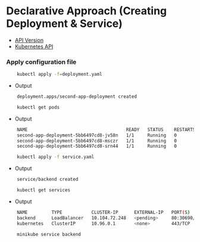 # Declarative Approach (Creating Deployment & Service)

- [API Version](https://kubernetes.io/docs/concepts/workloads/controllers/deployment)
- [Kubernetes API](https://kubernetes.io/docs/reference/kubernetes-api)

### Apply configuration file
```bash
    kubectl apply -f=deployment.yaml
```
- Output
```bash
    deployment.apps/second-app-deployment created
```
```bash
    kubectl get pods
```
- Output
```bash
    NAME                                     READY   STATUS    RESTARTS   AGE
    second-app-deployment-5bb6497cd8-jv58n   1/1     Running   0          25s
    second-app-deployment-5bb6497cd8-msczr   1/1     Running   0          25s
    second-app-deployment-5bb6497cd8-srn44   1/1     Running   0          25s
```
```bash
    kubectl apply -f service.yaml
```
- Output
```bash
    service/backend created
```
```bash
    kubectl get services
```
- Output
```bash
    NAME         TYPE           CLUSTER-IP      EXTERNAL-IP   PORT(S)        AGE
    backend      LoadBalancer   10.104.72.248   <pending>     80:30690/TCP   22s
    kubernetes   ClusterIP      10.96.0.1       <none>        443/TCP        25h
```
```bash
    minikube service backend
```
